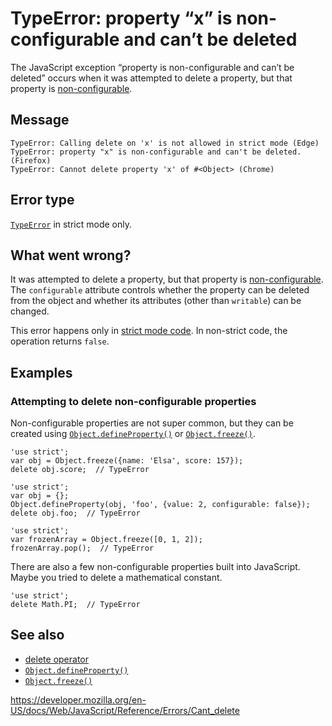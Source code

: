 TypeError: property “x” is non-configurable and can’t be deleted
================================================================

The JavaScript exception “property is non-configurable and can’t be deleted” occurs when it was attempted to delete a property, but that property is [non-configurable](https://developer.mozilla.org/en-US/docs/Web/JavaScript/Data_structures#properties).

Message
-------

    TypeError: Calling delete on 'x' is not allowed in strict mode (Edge)
    TypeError: property "x" is non-configurable and can't be deleted. (Firefox)
    TypeError: Cannot delete property 'x' of #<Object> (Chrome)

Error type
----------

[`TypeError`](../global_objects/typeerror) in strict mode only.

What went wrong?
----------------

It was attempted to delete a property, but that property is [non-configurable](https://developer.mozilla.org/en-US/docs/Web/JavaScript/Data_structures#properties). The `configurable` attribute controls whether the property can be deleted from the object and whether its attributes (other than `writable`) can be changed.

This error happens only in [strict mode code](../strict_mode). In non-strict code, the operation returns `false`.

Examples
--------

### Attempting to delete non-configurable properties

Non-configurable properties are not super common, but they can be created using [`Object.defineProperty()`](../global_objects/object/defineproperty) or [`Object.freeze()`](../global_objects/object/freeze).

    'use strict';
    var obj = Object.freeze({name: 'Elsa', score: 157});
    delete obj.score;  // TypeError

    'use strict';
    var obj = {};
    Object.defineProperty(obj, 'foo', {value: 2, configurable: false});
    delete obj.foo;  // TypeError

    'use strict';
    var frozenArray = Object.freeze([0, 1, 2]);
    frozenArray.pop();  // TypeError

There are also a few non-configurable properties built into JavaScript. Maybe you tried to delete a mathematical constant.

    'use strict';
    delete Math.PI;  // TypeError

See also
--------

-   [delete operator](../operators/delete)
-   [`Object.defineProperty()`](../global_objects/object/defineproperty)
-   [`Object.freeze()`](../global_objects/object/freeze)

<a href="https://developer.mozilla.org/en-US/docs/Web/JavaScript/Reference/Errors/Cant_delete" class="_attribution-link">https://developer.mozilla.org/en-US/docs/Web/JavaScript/Reference/Errors/Cant_delete</a>
